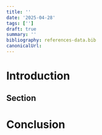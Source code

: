 ```yaml
---
title: ''
date: '2025-04-28'
tags: ['']
draft: true
summary: ''
bibliography: references-data.bib
canonicalUrl:
---
```


# Introduction

## Section

# Conclusion
